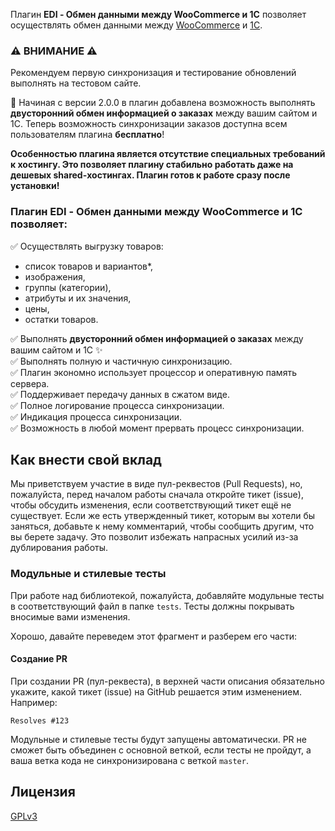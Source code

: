 Плагин **EDI - Обмен данными между WooCommerce и 1С** позволяет осуществлять обмен данными между [WooCommerce](https://wordpress.org/plugins/woocommerce/) и [1С](https://v8.1c.ru/).


### ⚠️ ВНИМАНИЕ ⚠️  
Рекомендуем первую синхронизация и тестирование обновлений выполнять на тестовом сайте.


📢 Начиная с версии 2.0.0 в плагин добавлена возможность выполнять **двусторонний обмен информацией о заказах** между вашим сайтом и 1С.
Теперь возможность синхронизации заказов доступна всем пользователям плагина **бесплатно**!


**Особенностью плагина является отсутствие специальных требований к хостингу. Это позволяет плагину стабильно работать даже на дешевых shared-хостингах. Плагин готов к работе сразу после установки!**


### Плагин EDI - Обмен данными между WooCommerce и 1С позволяет:  
✅ Осуществлять выгрузку товаров:  
* список товаров и вариантов*,  
* изображения,  
* группы (категории),  
* атрибуты и их значения,  
* цены,  
* остатки товаров.  

✅ Выполнять **двусторонний обмен информацией о заказах** между вашим сайтом и 1С ✨  
✅ Выполнять полную и частичную синхронизацию.  
✅ Плагин экономно использует процессор и оперативную память сервера.  
✅ Поддерживает передачу данных в сжатом виде.  
✅ Полное логирование процесса синхронизации.  
✅ Индикация процесса синхронизации.  
✅ Возможность в любой момент прервать процесс синхронизации.


## Как внести свой вклад

Мы приветствуем участие в виде пул-реквестов (Pull Requests), но, пожалуйста, перед началом работы сначала откройте тикет (issue), чтобы обсудить изменения, если соответствующий тикет ещё не существует.  Если же есть утвержденный тикет, которым вы хотели бы заняться, добавьте к нему комментарий, чтобы сообщить другим, что вы берете задачу. Это позволит избежать напрасных  усилий из-за дублирования работы.

### Модульные и стилевые тесты

При работе над библиотекой, пожалуйста, добавляйте модульные тесты в соответствующий файл в папке `tests`. Тесты должны покрывать вносимые вами изменения.

Хорошо, давайте переведем этот фрагмент и разберем его части:

#### Создание PR

При создании PR (пул-реквеста), в верхней части описания обязательно укажите, какой тикет (issue) на GitHub решается этим изменением. Например:

`Resolves #123`

Модульные и стилевые тесты будут запущены автоматически. PR не сможет быть объединен с основной веткой, если тесты не пройдут, а ваша ветка кода не синхронизирована с веткой `master`.

## Лицензия

[GPLv3](http://www.gnu.org/licenses/gpl-3.0.html) 

<!--

**Here are some ideas to get you started:**

🙋‍♀️ A short introduction - what is your organization all about?
🌈 Contribution guidelines - how can the community get involved?
👩‍💻 Useful resources - where can the community find your docs? Is there anything else the community should know?
🍿 Fun facts - what does your team eat for breakfast?
🧙 Remember, you can do mighty things with the power of [Markdown](https://docs.github.com/github/writing-on-github/getting-started-with-writing-and-formatting-on-github/basic-writing-and-formatting-syntax)
-->
